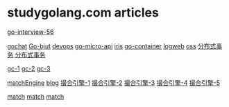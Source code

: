 # studygolang.com articles

[go-interview-56](https://mp.weixin.qq.com/s?__biz=MzI2MDA1MTcxMg==&mid=500983295&idx=1&sn=37ef907efb6d8a7bd3b82b98d84070ad&chksm=724743904530ca861faec3b3172edf176468f4773e3ef6f08cb94c73e0d8517e6f115387d8d1&mpshare=1&scene=1&srcid=1116ivfN1p34cdqpqgz0Rg4D&sharer_sharetime=1573873721091&sharer_shareid=be082b9b55860bca135c279cbeb97d77&key=b84ee3589849589977259508fbd9c1904b2297a5d2d856ca33c7fe772901660d90cc3f80bcebee5e92b1fafc463d8470d6774600185ed1328c885d65ce17cbe8fa85f92cd5d79870fecf43bd5239fb17&ascene=1&uin=MjYyMTk4OTk4NA%3D%3D&devicetype=Windows+10&version=62070158&lang=zh_CN&pass_ticket=JImzgQmuk0hEOlNuPnmJcDktxWkDr%2FjyAiAUvI5bZdd2UKZdTuUeSfJAXihXzFMm)

[gochat](https://github.com/LockGit/gochat)
[Go-bjut](https://github.com/YahuiAn/Go-bjut)
[devops](https://studygolang.com/articles/24676#reply0)
[go-micro-api](https://github.com/wyanlord/go-micro-api)
[iris](https://github.com/wyanlord/golang-iris-web)
[go-container](https://studygolang.com/articles/24773#reply0)
[logweb](https://github.com/ningxin18/logweb)
[oss](https://studygolang.com/articles/25010#reply0)
[分布式事务](https://www.php.cn/mysql-tutorials-413805.htm)
[分布式事务](https://www.cnblogs.com/savorboard/p/distributed-system-transaction-consistency.html)

[gc-1](https://studygolang.com/articles/21569)
[gc-2](https://studygolang.com/articles/21570)
[gc-3](https://studygolang.com/articles/24562)

[matchEngine](https://github.com/viabtc/viabtc_exchange_server)
[blog](https://keeganlee.me/)
[撮合引擎-1](https://studygolang.com/articles/24724?fr=sidebar)
[撮合引擎-2](https://mp.weixin.qq.com/s?__biz=MzA5OTI1NDE0Mw==&mid=2652493969&idx=1&sn=c55e5fa3fe1953c2d72b85d9959ef10b&chksm=8b685281bc1fdb9701e8f006d43569dd6a094866f0f74afc496b3906d8e08a65898a42ed8c87&mpshare=1&scene=1&srcid=&sharer_sharetime=1574056639555&sharer_shareid=be082b9b55860bca135c279cbeb97d77&pass_ticket=Zdl2Jc7fygw4JI94BW16kjkEJGcAW3H2LUdGae39SvAhH7%2FSd42hlHPa%2FiYxQV0n#rd)
[撮合引擎-3](https://mp.weixin.qq.com/s?__biz=MzA5OTI1NDE0Mw==&mid=2652493987&idx=1&sn=58303882f2bfc33fa7e04b6042850a55&chksm=8b6852b3bc1fdba52a426be81fa94d8d09828fc6a6f6ed5f78164db6312da5be8ca11117f4a9&mpshare=1&scene=1&srcid=&sharer_sharetime=1574125404656&sharer_shareid=be082b9b55860bca135c279cbeb97d77&key=59770f4d1663a04268ecea01732cf2b95f9e063b842b41a05870e683c51e2a87c43b08265b7c5654bf305cc40029fbacb5adab88cc4bc4cdd39b1dfd7158406d38f33fe55a7a7bc108b29ffd4202648e&ascene=1&uin=MjYyMTk4OTk4NA%3D%3D&devicetype=Windows+10&version=62070158&lang=zh_CN&pass_ticket=rSG1SYNWGIXYyruCOVqHISJvfM3N3Y4qHzINBvwVBRSp1m5FBDdc7T3GbLBBnE%2Bh)
[撮合引擎-4](https://mp.weixin.qq.com/s?__biz=MzA5OTI1NDE0Mw==&mid=2652493993&idx=1&sn=6e7500d2141a0ca9a37b1a00e42746af&chksm=8b6852b9bc1fdbafb686804d1ab8d905e43350530f28c715c0da07d46f8bb5e27ff284a3596c&mpshare=1&scene=1&srcid=&sharer_sharetime=1574349539476&sharer_shareid=be082b9b55860bca135c279cbeb97d77&pass_ticket=o%2FAfpN9hwa197CfLDzQ%2Fr%2FuTrnS0A%2Fea5ujQlyaz6l%2B3rPABdN5y38LqtEqt9ZNN#rd)
[撮合引擎-5](https://mp.weixin.qq.com/s?__biz=MzA5OTI1NDE0Mw==&mid=2652494009&idx=1&sn=546f479b4fcd9e7f7270a7e04cc10dc2&chksm=8b6852a9bc1fdbbfcb0f0241cfb5e86e990bd57f48553d3eb545801cff2d38a4471b6281f4a5&scene=0&xtrack=1&key=6e39c5c522d24d969a8f2d03152a8d7e6bf877e5efcdda48dda9f931385550bc3c0388196d5caec534136fe1f5a1b9b877e0555751d8583983c09e54a439571a2c09f866031e1e1c64728388cba0a453&ascene=1&uin=MjYyMTk4OTk4NA%3D%3D&devicetype=Windows+10&version=62070158&lang=zh_CN&pass_ticket=QpcaK29UsJG7TTnmnd0k9QLgm1kcOcKuSpk2fOZVHRtH2OiemXwa3IQytY%2BQXURX)

[match](https://cloud.tencent.com/developer/article/1470996)
[match](https://github.com/ezpod/crypto-exchange-engine)
[match](https://github.com/fmstephe/matching_engine)
